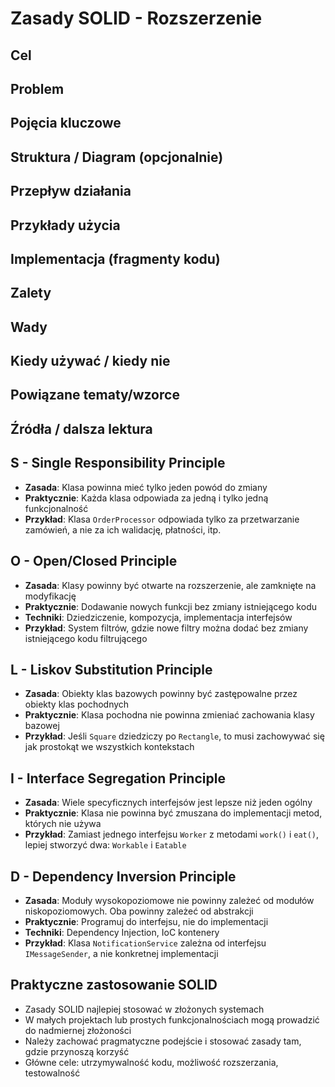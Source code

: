 # Zasady SOLID - Rozszerzenie

## Cel

## Problem

## Pojęcia kluczowe

## Struktura / Diagram (opcjonalnie)

## Przepływ działania

## Przykłady użycia

## Implementacja (fragmenty kodu)

## Zalety

## Wady

## Kiedy używać / kiedy nie

## Powiązane tematy/wzorce

## Źródła / dalsza lektura


## S - Single Responsibility Principle
- **Zasada**: Klasa powinna mieć tylko jeden powód do zmiany
- **Praktycznie**: Każda klasa odpowiada za jedną i tylko jedną funkcjonalność
- **Przykład**: Klasa `OrderProcessor` odpowiada tylko za przetwarzanie zamówień, a nie za ich walidację, płatności, itp.

## O - Open/Closed Principle
- **Zasada**: Klasy powinny być otwarte na rozszerzenie, ale zamknięte na modyfikację
- **Praktycznie**: Dodawanie nowych funkcji bez zmiany istniejącego kodu
- **Techniki**: Dziedziczenie, kompozycja, implementacja interfejsów
- **Przykład**: System filtrów, gdzie nowe filtry można dodać bez zmiany istniejącego kodu filtrującego

## L - Liskov Substitution Principle
- **Zasada**: Obiekty klas bazowych powinny być zastępowalne przez obiekty klas pochodnych
- **Praktycznie**: Klasa pochodna nie powinna zmieniać zachowania klasy bazowej
- **Przykład**: Jeśli `Square` dziedziczy po `Rectangle`, to musi zachowywać się jak prostokąt we wszystkich kontekstach

## I - Interface Segregation Principle
- **Zasada**: Wiele specyficznych interfejsów jest lepsze niż jeden ogólny
- **Praktycznie**: Klasa nie powinna być zmuszana do implementacji metod, których nie używa
- **Przykład**: Zamiast jednego interfejsu `Worker` z metodami `work()` i `eat()`, lepiej stworzyć dwa: `Workable` i `Eatable`

## D - Dependency Inversion Principle
- **Zasada**: Moduły wysokopoziomowe nie powinny zależeć od modułów niskopoziomowych. Oba powinny zależeć od abstrakcji
- **Praktycznie**: Programuj do interfejsu, nie do implementacji
- **Techniki**: Dependency Injection, IoC kontenery
- **Przykład**: Klasa `NotificationService` zależna od interfejsu `IMessageSender`, a nie konkretnej implementacji

## Praktyczne zastosowanie SOLID
- Zasady SOLID najlepiej stosować w złożonych systemach
- W małych projektach lub prostych funkcjonalnościach mogą prowadzić do nadmiernej złożoności
- Należy zachować pragmatyczne podejście i stosować zasady tam, gdzie przynoszą korzyść
- Główne cele: utrzymywalność kodu, możliwość rozszerzania, testowalność 